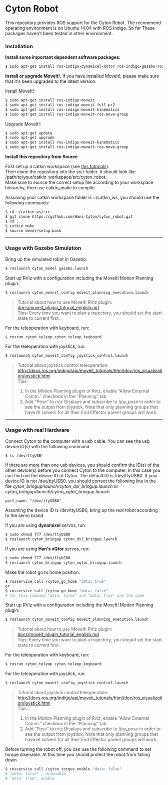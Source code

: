 Cyton Robot
======

This repository provides ROS support for the Cyton Robot. The recommend operating environment is on Ubuntu 14.04 with ROS Indigo. So far These packages haven't been tested in other environment.

### Installation
**Install some important dependent software packages:**
```sh
$ sudo apt-get install ros-indigo-dynamixel-motor ros-indigo-gazebo-ros-control
```
**Install or upgrade MoveIt!.** If you have installed MoveIt!, please make sure that it's been upgraded to the latest version.

Install MoveIt!:

```sh
$ sudo apt-get install ros-indigo-moveit
$ sudo apt-get install ros-indigo-moveit-full-pr2
$ sudo apt-get install ros-indigo-moveit-kinematics
$ sudo apt-get install ros-indigo-moveit-ros-move-group
```
Upgrade MoveIt!:

```sh
$ sudo apt-get update
$ sudo apt-get upgrade
$ sudo apt-get install ros-indigo-moveit-kinematics
$ sudo apt-get install ros-indigo-moveit-ros-move-group
```
**Install this repository from Source**

First set up a catkin workspace (see [this tutorials](http://wiki.ros.org/catkin/Tutorials)).  
Then clone the repository into the src/ folder. It should look like /path/to/your/catkin_workspace/src/cyton_robot.  
Make sure to source the correct setup file according to your workspace hierarchy, then use catkin_make to compile.  

Assuming your catkin workspace folder is ~/catkin_ws, you should use the following commands:
```sh
$ cd ~/catkin_ws/src
$ git clone https://github.com/Hans-Cyton/cyton_robot.git
$ cd ..
$ catkin_make
$ source devel/setup.bash
```

---

### Usage with Gazebo Simulation

Bring up the simulated robot in Gazebo:
```sh
$ roslaunch cyton_model gazebo.launch
```
Start up RViz with a configuration including the MoveIt! Motion Planning plugin:
```sh
$ roslaunch cyton_moveit_config moveit_planning_execution.launch
```
> Tutorial about how to use MoveIt! RViz plugin: [docs/moveit_plugin_tutorial_english.md](docs/moveit_plugin_tutorial_english.md)  
Tips:
Every time you want to plan a trajectory, you should set the start state to current first.

For the teleoperation with keyboard, run:
```sh
$ rosrun cyton_teleop cyton_teleop_keyboard
```
For the teleoperation with joystick, run:
```sh
$ roslaunch cyton_moveit_config joystick_control.launch
```
> Tutorial about joystick control teleoperation:  
http://docs.ros.org/indigo/api/moveit_tutorials/html/doc/ros_visualization/joystick.html  
Tips:  
> 1. In the Motion Planning plugin of Rviz, enable “Allow External Comm.” checkbox in the “Planning” tab.  
> 2. Add “Pose” to rviz Displays and subscribe to /joy_pose in order to see the output from joystick. Note that only planning groups that have IK solvers for all their End Effector parent groups will work.

---

### Usage with real Hardware
Connect Cyton to the computer with a usb cable. You can see the usb device ID(s) with the following command.
```sh
$ ls /dev/ttyUSB*
```
If there are more than one usb devices, you should confirm the ID(s) of the other device(s) before you connect Cyton to the computer. In this case you can find out the device ID of Cyton. The default ID is /dev/ttyUSB0. If your device ID is not /dev/ttyUSB0, you should correct the following line in the file *cyton_bringup/launch/cyton_dxl_bringup.launch* or *cyton_bringup/launch/cyton_xqtor_bringup.launch*
```
port_name: "/dev/ttyUSB0"
```

Assuming the device ID is /dev/ttyUSB0, bring up the real robot according to the servo brand

If you are using **dynamixel** servos, run:
```sh
$ sudo chmod 777 /dev/ttyUSB0
$ roslaunch cyton_bringup cyton_dxl_bringup.launch
```
If you are using **Han's xQtor** servos, run:
```sh
$ sudo chmod 777 /dev/ttyUSB0
$ roslaunch cyton_bringup cyton_xqtor_bringup.launch
```
Make the robot go to home position:
```sh
$ rosservice call /cyton_go_home "data: true"
or
$ rosservice call /cyton_go_home "data: false"
# for this command "data: false" and "data: true" are the same
```

Start up RViz with a configuration including the MoveIt! Motion Planning plugin:
```sh
$ roslaunch cyton_moveit_config moveit_planning_execution.launch
```
> Tutorial about how to use MoveIt! RViz plugin: [docs/moveit_plugin_tutorial_english.md](docs/moveit_plugin_tutorial_english.md)  
Tips:
Every time you want to plan a trajectory, you should set the start state to current first.

For the teleoperation with keyboard, run:
```sh
$ rosrun cyton_teleop cyton_teleop_keyboard
```
For the teleoperation with joystick, run:
```sh
$ roslaunch cyton_moveit_config joystick_control.launch
```
> Tutorial about joystick control teleoperation:  
http://docs.ros.org/indigo/api/moveit_tutorials/html/doc/ros_visualization/joystick.html  
Tips:  
> 1. In the Motion Planning plugin of Rviz, enable “Allow External Comm.” checkbox in the “Planning” tab.  
> 2. Add “Pose” to rviz Displays and subscribe to /joy_pose in order to see the output from joystick. Note that only planning groups that have IK solvers for all their End Effector parent groups will work.

Before turning the robot off, you can use the following command to set torque disenable. At this time you should protect the robot from falling down.
```sh
$ rosservice call /cyton_torque_enable "data: false" 
# "data: false" : disenable
# "data: true": enable 
```
